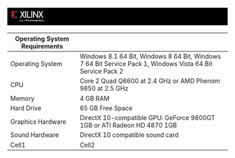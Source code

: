 ![](/images/x_banner.PNG)

| Operating System Requirements||
-----|-----|
Operating System | Windows 8.1 64 Bit, Windows 8 64 Bit, Windows 7 64 Bit Service Pack 1, Windows Vista 64 Bit Service Pack 2|
CPU | Core 2 Quad Q6600 at 2.4 GHz or AMD Phenom 9850 at 2.5 GHz|
Memory | 4 GB RAM|
Hard Drive | 65 GB Free Space|
Graphics Hardware | 	DirectX 10-compatible GPU: GeForce 9800GT 1GB or ATI Radeon HD 4870 1GB|
Sound Hardware | DirectX 10 compatible sound card|
Cell1 | Cell2|
